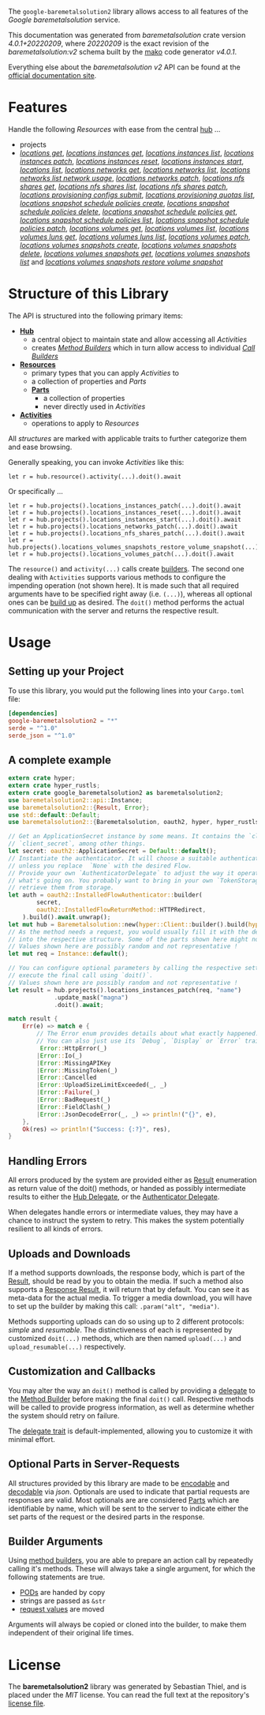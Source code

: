 <!---
DO NOT EDIT !
This file was generated automatically from 'src/generator/templates/api/README.md.mako'
DO NOT EDIT !
-->
The `google-baremetalsolution2` library allows access to all features of the *Google baremetalsolution* service.

This documentation was generated from *baremetalsolution* crate version *4.0.1+20220209*, where *20220209* is the exact revision of the *baremetalsolution:v2* schema built by the [mako](http://www.makotemplates.org/) code generator *v4.0.1*.

Everything else about the *baremetalsolution* *v2* API can be found at the
[official documentation site](https://cloud.google.com/bare-metal).
# Features

Handle the following *Resources* with ease from the central [hub](https://docs.rs/google-baremetalsolution2/4.0.1+20220209/google_baremetalsolution2/Baremetalsolution) ... 

* projects
 * [*locations get*](https://docs.rs/google-baremetalsolution2/4.0.1+20220209/google_baremetalsolution2/api::ProjectLocationGetCall), [*locations instances get*](https://docs.rs/google-baremetalsolution2/4.0.1+20220209/google_baremetalsolution2/api::ProjectLocationInstanceGetCall), [*locations instances list*](https://docs.rs/google-baremetalsolution2/4.0.1+20220209/google_baremetalsolution2/api::ProjectLocationInstanceListCall), [*locations instances patch*](https://docs.rs/google-baremetalsolution2/4.0.1+20220209/google_baremetalsolution2/api::ProjectLocationInstancePatchCall), [*locations instances reset*](https://docs.rs/google-baremetalsolution2/4.0.1+20220209/google_baremetalsolution2/api::ProjectLocationInstanceResetCall), [*locations instances start*](https://docs.rs/google-baremetalsolution2/4.0.1+20220209/google_baremetalsolution2/api::ProjectLocationInstanceStartCall), [*locations list*](https://docs.rs/google-baremetalsolution2/4.0.1+20220209/google_baremetalsolution2/api::ProjectLocationListCall), [*locations networks get*](https://docs.rs/google-baremetalsolution2/4.0.1+20220209/google_baremetalsolution2/api::ProjectLocationNetworkGetCall), [*locations networks list*](https://docs.rs/google-baremetalsolution2/4.0.1+20220209/google_baremetalsolution2/api::ProjectLocationNetworkListCall), [*locations networks list network usage*](https://docs.rs/google-baremetalsolution2/4.0.1+20220209/google_baremetalsolution2/api::ProjectLocationNetworkListNetworkUsageCall), [*locations networks patch*](https://docs.rs/google-baremetalsolution2/4.0.1+20220209/google_baremetalsolution2/api::ProjectLocationNetworkPatchCall), [*locations nfs shares get*](https://docs.rs/google-baremetalsolution2/4.0.1+20220209/google_baremetalsolution2/api::ProjectLocationNfsShareGetCall), [*locations nfs shares list*](https://docs.rs/google-baremetalsolution2/4.0.1+20220209/google_baremetalsolution2/api::ProjectLocationNfsShareListCall), [*locations nfs shares patch*](https://docs.rs/google-baremetalsolution2/4.0.1+20220209/google_baremetalsolution2/api::ProjectLocationNfsSharePatchCall), [*locations provisioning configs submit*](https://docs.rs/google-baremetalsolution2/4.0.1+20220209/google_baremetalsolution2/api::ProjectLocationProvisioningConfigSubmitCall), [*locations provisioning quotas list*](https://docs.rs/google-baremetalsolution2/4.0.1+20220209/google_baremetalsolution2/api::ProjectLocationProvisioningQuotaListCall), [*locations snapshot schedule policies create*](https://docs.rs/google-baremetalsolution2/4.0.1+20220209/google_baremetalsolution2/api::ProjectLocationSnapshotSchedulePolicyCreateCall), [*locations snapshot schedule policies delete*](https://docs.rs/google-baremetalsolution2/4.0.1+20220209/google_baremetalsolution2/api::ProjectLocationSnapshotSchedulePolicyDeleteCall), [*locations snapshot schedule policies get*](https://docs.rs/google-baremetalsolution2/4.0.1+20220209/google_baremetalsolution2/api::ProjectLocationSnapshotSchedulePolicyGetCall), [*locations snapshot schedule policies list*](https://docs.rs/google-baremetalsolution2/4.0.1+20220209/google_baremetalsolution2/api::ProjectLocationSnapshotSchedulePolicyListCall), [*locations snapshot schedule policies patch*](https://docs.rs/google-baremetalsolution2/4.0.1+20220209/google_baremetalsolution2/api::ProjectLocationSnapshotSchedulePolicyPatchCall), [*locations volumes get*](https://docs.rs/google-baremetalsolution2/4.0.1+20220209/google_baremetalsolution2/api::ProjectLocationVolumeGetCall), [*locations volumes list*](https://docs.rs/google-baremetalsolution2/4.0.1+20220209/google_baremetalsolution2/api::ProjectLocationVolumeListCall), [*locations volumes luns get*](https://docs.rs/google-baremetalsolution2/4.0.1+20220209/google_baremetalsolution2/api::ProjectLocationVolumeLunGetCall), [*locations volumes luns list*](https://docs.rs/google-baremetalsolution2/4.0.1+20220209/google_baremetalsolution2/api::ProjectLocationVolumeLunListCall), [*locations volumes patch*](https://docs.rs/google-baremetalsolution2/4.0.1+20220209/google_baremetalsolution2/api::ProjectLocationVolumePatchCall), [*locations volumes snapshots create*](https://docs.rs/google-baremetalsolution2/4.0.1+20220209/google_baremetalsolution2/api::ProjectLocationVolumeSnapshotCreateCall), [*locations volumes snapshots delete*](https://docs.rs/google-baremetalsolution2/4.0.1+20220209/google_baremetalsolution2/api::ProjectLocationVolumeSnapshotDeleteCall), [*locations volumes snapshots get*](https://docs.rs/google-baremetalsolution2/4.0.1+20220209/google_baremetalsolution2/api::ProjectLocationVolumeSnapshotGetCall), [*locations volumes snapshots list*](https://docs.rs/google-baremetalsolution2/4.0.1+20220209/google_baremetalsolution2/api::ProjectLocationVolumeSnapshotListCall) and [*locations volumes snapshots restore volume snapshot*](https://docs.rs/google-baremetalsolution2/4.0.1+20220209/google_baremetalsolution2/api::ProjectLocationVolumeSnapshotRestoreVolumeSnapshotCall)




# Structure of this Library

The API is structured into the following primary items:

* **[Hub](https://docs.rs/google-baremetalsolution2/4.0.1+20220209/google_baremetalsolution2/Baremetalsolution)**
    * a central object to maintain state and allow accessing all *Activities*
    * creates [*Method Builders*](https://docs.rs/google-baremetalsolution2/4.0.1+20220209/google_baremetalsolution2/client::MethodsBuilder) which in turn
      allow access to individual [*Call Builders*](https://docs.rs/google-baremetalsolution2/4.0.1+20220209/google_baremetalsolution2/client::CallBuilder)
* **[Resources](https://docs.rs/google-baremetalsolution2/4.0.1+20220209/google_baremetalsolution2/client::Resource)**
    * primary types that you can apply *Activities* to
    * a collection of properties and *Parts*
    * **[Parts](https://docs.rs/google-baremetalsolution2/4.0.1+20220209/google_baremetalsolution2/client::Part)**
        * a collection of properties
        * never directly used in *Activities*
* **[Activities](https://docs.rs/google-baremetalsolution2/4.0.1+20220209/google_baremetalsolution2/client::CallBuilder)**
    * operations to apply to *Resources*

All *structures* are marked with applicable traits to further categorize them and ease browsing.

Generally speaking, you can invoke *Activities* like this:

```Rust,ignore
let r = hub.resource().activity(...).doit().await
```

Or specifically ...

```ignore
let r = hub.projects().locations_instances_patch(...).doit().await
let r = hub.projects().locations_instances_reset(...).doit().await
let r = hub.projects().locations_instances_start(...).doit().await
let r = hub.projects().locations_networks_patch(...).doit().await
let r = hub.projects().locations_nfs_shares_patch(...).doit().await
let r = hub.projects().locations_volumes_snapshots_restore_volume_snapshot(...).doit().await
let r = hub.projects().locations_volumes_patch(...).doit().await
```

The `resource()` and `activity(...)` calls create [builders][builder-pattern]. The second one dealing with `Activities` 
supports various methods to configure the impending operation (not shown here). It is made such that all required arguments have to be 
specified right away (i.e. `(...)`), whereas all optional ones can be [build up][builder-pattern] as desired.
The `doit()` method performs the actual communication with the server and returns the respective result.

# Usage

## Setting up your Project

To use this library, you would put the following lines into your `Cargo.toml` file:

```toml
[dependencies]
google-baremetalsolution2 = "*"
serde = "^1.0"
serde_json = "^1.0"
```

## A complete example

```Rust
extern crate hyper;
extern crate hyper_rustls;
extern crate google_baremetalsolution2 as baremetalsolution2;
use baremetalsolution2::api::Instance;
use baremetalsolution2::{Result, Error};
use std::default::Default;
use baremetalsolution2::{Baremetalsolution, oauth2, hyper, hyper_rustls};

// Get an ApplicationSecret instance by some means. It contains the `client_id` and 
// `client_secret`, among other things.
let secret: oauth2::ApplicationSecret = Default::default();
// Instantiate the authenticator. It will choose a suitable authentication flow for you, 
// unless you replace  `None` with the desired Flow.
// Provide your own `AuthenticatorDelegate` to adjust the way it operates and get feedback about 
// what's going on. You probably want to bring in your own `TokenStorage` to persist tokens and
// retrieve them from storage.
let auth = oauth2::InstalledFlowAuthenticator::builder(
        secret,
        oauth2::InstalledFlowReturnMethod::HTTPRedirect,
    ).build().await.unwrap();
let mut hub = Baremetalsolution::new(hyper::Client::builder().build(hyper_rustls::HttpsConnectorBuilder::new().with_native_roots().https_or_http().enable_http1().enable_http2().build()), auth);
// As the method needs a request, you would usually fill it with the desired information
// into the respective structure. Some of the parts shown here might not be applicable !
// Values shown here are possibly random and not representative !
let mut req = Instance::default();

// You can configure optional parameters by calling the respective setters at will, and
// execute the final call using `doit()`.
// Values shown here are possibly random and not representative !
let result = hub.projects().locations_instances_patch(req, "name")
             .update_mask("magna")
             .doit().await;

match result {
    Err(e) => match e {
        // The Error enum provides details about what exactly happened.
        // You can also just use its `Debug`, `Display` or `Error` traits
         Error::HttpError(_)
        |Error::Io(_)
        |Error::MissingAPIKey
        |Error::MissingToken(_)
        |Error::Cancelled
        |Error::UploadSizeLimitExceeded(_, _)
        |Error::Failure(_)
        |Error::BadRequest(_)
        |Error::FieldClash(_)
        |Error::JsonDecodeError(_, _) => println!("{}", e),
    },
    Ok(res) => println!("Success: {:?}", res),
}

```
## Handling Errors

All errors produced by the system are provided either as [Result](https://docs.rs/google-baremetalsolution2/4.0.1+20220209/google_baremetalsolution2/client::Result) enumeration as return value of
the doit() methods, or handed as possibly intermediate results to either the 
[Hub Delegate](https://docs.rs/google-baremetalsolution2/4.0.1+20220209/google_baremetalsolution2/client::Delegate), or the [Authenticator Delegate](https://docs.rs/yup-oauth2/*/yup_oauth2/trait.AuthenticatorDelegate.html).

When delegates handle errors or intermediate values, they may have a chance to instruct the system to retry. This 
makes the system potentially resilient to all kinds of errors.

## Uploads and Downloads
If a method supports downloads, the response body, which is part of the [Result](https://docs.rs/google-baremetalsolution2/4.0.1+20220209/google_baremetalsolution2/client::Result), should be
read by you to obtain the media.
If such a method also supports a [Response Result](https://docs.rs/google-baremetalsolution2/4.0.1+20220209/google_baremetalsolution2/client::ResponseResult), it will return that by default.
You can see it as meta-data for the actual media. To trigger a media download, you will have to set up the builder by making
this call: `.param("alt", "media")`.

Methods supporting uploads can do so using up to 2 different protocols: 
*simple* and *resumable*. The distinctiveness of each is represented by customized 
`doit(...)` methods, which are then named `upload(...)` and `upload_resumable(...)` respectively.

## Customization and Callbacks

You may alter the way an `doit()` method is called by providing a [delegate](https://docs.rs/google-baremetalsolution2/4.0.1+20220209/google_baremetalsolution2/client::Delegate) to the 
[Method Builder](https://docs.rs/google-baremetalsolution2/4.0.1+20220209/google_baremetalsolution2/client::CallBuilder) before making the final `doit()` call. 
Respective methods will be called to provide progress information, as well as determine whether the system should 
retry on failure.

The [delegate trait](https://docs.rs/google-baremetalsolution2/4.0.1+20220209/google_baremetalsolution2/client::Delegate) is default-implemented, allowing you to customize it with minimal effort.

## Optional Parts in Server-Requests

All structures provided by this library are made to be [encodable](https://docs.rs/google-baremetalsolution2/4.0.1+20220209/google_baremetalsolution2/client::RequestValue) and 
[decodable](https://docs.rs/google-baremetalsolution2/4.0.1+20220209/google_baremetalsolution2/client::ResponseResult) via *json*. Optionals are used to indicate that partial requests are responses 
are valid.
Most optionals are are considered [Parts](https://docs.rs/google-baremetalsolution2/4.0.1+20220209/google_baremetalsolution2/client::Part) which are identifiable by name, which will be sent to 
the server to indicate either the set parts of the request or the desired parts in the response.

## Builder Arguments

Using [method builders](https://docs.rs/google-baremetalsolution2/4.0.1+20220209/google_baremetalsolution2/client::CallBuilder), you are able to prepare an action call by repeatedly calling it's methods.
These will always take a single argument, for which the following statements are true.

* [PODs][wiki-pod] are handed by copy
* strings are passed as `&str`
* [request values](https://docs.rs/google-baremetalsolution2/4.0.1+20220209/google_baremetalsolution2/client::RequestValue) are moved

Arguments will always be copied or cloned into the builder, to make them independent of their original life times.

[wiki-pod]: http://en.wikipedia.org/wiki/Plain_old_data_structure
[builder-pattern]: http://en.wikipedia.org/wiki/Builder_pattern
[google-go-api]: https://github.com/google/google-api-go-client

# License
The **baremetalsolution2** library was generated by Sebastian Thiel, and is placed 
under the *MIT* license.
You can read the full text at the repository's [license file][repo-license].

[repo-license]: https://github.com/Byron/google-apis-rsblob/main/LICENSE.md

